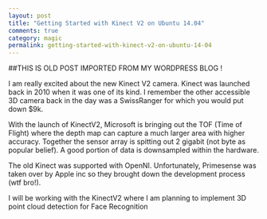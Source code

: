 ```yaml
---
layout: post
title: "Getting Started with Kinect V2 on Ubuntu 14.04"
comments: true
category: magic
permalink: getting-started-with-kinect-v2-on-ubuntu-14-04
---
```



##THIS IS OLD POST IMPORTED FROM MY WORDPRESS BLOG !

I am really excited about the new Kinect V2 camera. Kinect was launched back in 2010 when it was one of its kind. I remember the other accessible 3D camera back in the day was a SwissRanger for which you would put down $9k.

With the launch of KinectV2, Microsoft is bringing out the TOF (Time of Flight) where the depth map can capture a much larger area with higher accuracy. Together the sensor array is spitting out 2 gigabit (not byte as popular belief). A good portion of data is downsampled within the hardware.

The old Kinect was supported with OpenNI. Unfortunately, Primesense was taken over by Apple inc so they brought down the development process (wtf bro!).

I will be working with the KinectV2 where I am planning to implement 3D point cloud detection for Face Recognition
